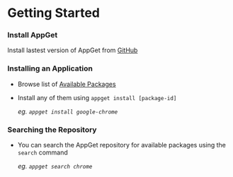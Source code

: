 # Getting Started

### Install AppGet
Install lastest version of AppGet from [GitHub](https://github.com/appget/appget/releases)

### Installing an Application
- Browse list of [Available Packages](https://github.com/appget/appget.packages/tree/master/manifests)
- Install any of them using `appget install [package-id]`

    *eg. `appget install google-chrome`*


### Searching the Repository
- You can search the AppGet repository for available packages using the `search` command

    *eg. `appget search chrome`*
